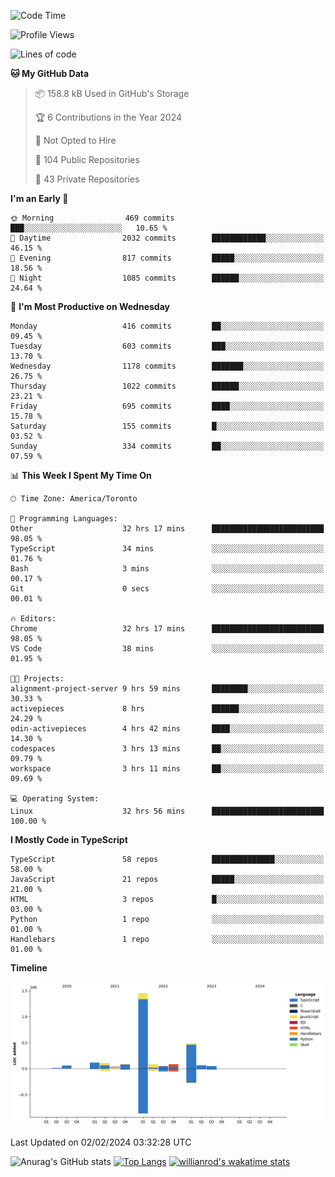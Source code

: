 <!--START_SECTION:waka-->
![Code Time](http://img.shields.io/badge/Code%20Time-1%2C152%20hrs%2024%20mins-blue)

![Profile Views](http://img.shields.io/badge/Profile%20Views-2-blue)

![Lines of code](https://img.shields.io/badge/From%20Hello%20World%20I%27ve%20Written-2.6%20million%20lines%20of%20code-blue)

**🐱 My GitHub Data** 

> 📦 158.8 kB Used in GitHub's Storage 
 > 
> 🏆 6 Contributions in the Year 2024
 > 
> 🚫 Not Opted to Hire
 > 
> 📜 104 Public Repositories 
 > 
> 🔑 43 Private Repositories 
 > 
**I'm an Early 🐤** 

```text
🌞 Morning                469 commits         ███░░░░░░░░░░░░░░░░░░░░░░   10.65 % 
🌆 Daytime                2032 commits        ████████████░░░░░░░░░░░░░   46.15 % 
🌃 Evening                817 commits         █████░░░░░░░░░░░░░░░░░░░░   18.56 % 
🌙 Night                  1085 commits        ██████░░░░░░░░░░░░░░░░░░░   24.64 % 
```
📅 **I'm Most Productive on Wednesday** 

```text
Monday                   416 commits         ██░░░░░░░░░░░░░░░░░░░░░░░   09.45 % 
Tuesday                  603 commits         ███░░░░░░░░░░░░░░░░░░░░░░   13.70 % 
Wednesday                1178 commits        ███████░░░░░░░░░░░░░░░░░░   26.75 % 
Thursday                 1022 commits        ██████░░░░░░░░░░░░░░░░░░░   23.21 % 
Friday                   695 commits         ████░░░░░░░░░░░░░░░░░░░░░   15.78 % 
Saturday                 155 commits         █░░░░░░░░░░░░░░░░░░░░░░░░   03.52 % 
Sunday                   334 commits         ██░░░░░░░░░░░░░░░░░░░░░░░   07.59 % 
```


📊 **This Week I Spent My Time On** 

```text
🕑︎ Time Zone: America/Toronto

💬 Programming Languages: 
Other                    32 hrs 17 mins      █████████████████████████   98.05 % 
TypeScript               34 mins             ░░░░░░░░░░░░░░░░░░░░░░░░░   01.76 % 
Bash                     3 mins              ░░░░░░░░░░░░░░░░░░░░░░░░░   00.17 % 
Git                      0 secs              ░░░░░░░░░░░░░░░░░░░░░░░░░   00.01 % 

🔥 Editors: 
Chrome                   32 hrs 17 mins      █████████████████████████   98.05 % 
VS Code                  38 mins             ░░░░░░░░░░░░░░░░░░░░░░░░░   01.95 % 

🐱‍💻 Projects: 
alignment-project-server 9 hrs 59 mins       ████████░░░░░░░░░░░░░░░░░   30.33 % 
activepieces             8 hrs               ██████░░░░░░░░░░░░░░░░░░░   24.29 % 
odin-activepieces        4 hrs 42 mins       ████░░░░░░░░░░░░░░░░░░░░░   14.30 % 
codespaces               3 hrs 13 mins       ██░░░░░░░░░░░░░░░░░░░░░░░   09.79 % 
workspace                3 hrs 11 mins       ██░░░░░░░░░░░░░░░░░░░░░░░   09.69 % 

💻 Operating System: 
Linux                    32 hrs 56 mins      █████████████████████████   100.00 % 
```

**I Mostly Code in TypeScript** 

```text
TypeScript               58 repos            ██████████████░░░░░░░░░░░   58.00 % 
JavaScript               21 repos            █████░░░░░░░░░░░░░░░░░░░░   21.00 % 
HTML                     3 repos             █░░░░░░░░░░░░░░░░░░░░░░░░   03.00 % 
Python                   1 repo              ░░░░░░░░░░░░░░░░░░░░░░░░░   01.00 % 
Handlebars               1 repo              ░░░░░░░░░░░░░░░░░░░░░░░░░   01.00 % 
```



**Timeline**

![Lines of Code chart](https://raw.githubusercontent.com/wise-introvert/wise-introvert/master/assets/bar_graph.png)


 Last Updated on 02/02/2024 03:32:28 UTC
<!--END_SECTION:waka-->

![Anurag's GitHub stats](https://github-readme-stats.vercel.app/api?username=wise-introvert&count_private=true&show_icons=true)
[![Top Langs](https://github-readme-stats.vercel.app/api/top-langs/?username=wise-introvert&langs_count=10)](https://github.com/anuraghazra/github-readme-stats)
[![willianrod's wakatime stats](https://github-readme-stats.vercel.app/api/wakatime?username=wiseintrovert)](https://github.com/anuraghazra/github-readme-stats)
